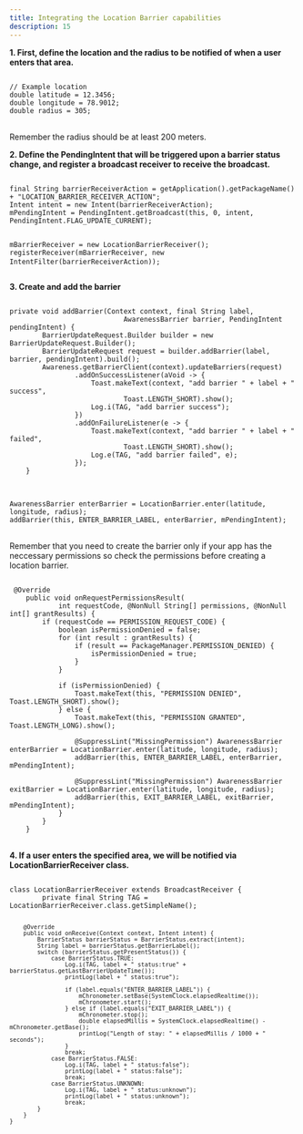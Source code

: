 ```yaml
---
title: Integrating the Location Barrier capabilities
description: 15
---
```


<p><strong>1. First, define the location and the radius to be notified of when a user enters that area.</strong></p>
<pre>
<code>
// Example location
double latitude = 12.3456;
double longitude = 78.9012;
double radius = 305;
</code>
</pre>

Remember the radius should be at least 200 meters.

<p><strong>2. Define the PendingIntent that will be triggered upon a barrier status change, and register a broadcast receiver to receive the broadcast.</strong></p>
<pre>
<code>
final String barrierReceiverAction = getApplication().getPackageName() + "LOCATION_BARRIER_RECEIVER_ACTION";
Intent intent = new Intent(barrierReceiverAction);
mPendingIntent = PendingIntent.getBroadcast(this, 0, intent, PendingIntent.FLAG_UPDATE_CURRENT);

mBarrierReceiver = new LocationBarrierReceiver();
registerReceiver(mBarrierReceiver, new IntentFilter(barrierReceiverAction));
</code>
</pre>

<p><strong>3. Create and add the barrier </strong></p>
<pre>
<code>
private void addBarrier(Context context, final String label,
                            AwarenessBarrier barrier, PendingIntent pendingIntent) {
        BarrierUpdateRequest.Builder builder = new BarrierUpdateRequest.Builder();
        BarrierUpdateRequest request = builder.addBarrier(label, barrier, pendingIntent).build();
        Awareness.getBarrierClient(context).updateBarriers(request)
                .addOnSuccessListener(aVoid -> {
                    Toast.makeText(context, "add barrier " + label + " success",
                            Toast.LENGTH_SHORT).show();
                    Log.i(TAG, "add barrier success");
                })
                .addOnFailureListener(e -> {
                    Toast.makeText(context, "add barrier " + label + " failed",
                            Toast.LENGTH_SHORT).show();
                    Log.e(TAG, "add barrier failed", e);
                });
    }
</code>
</pre>

<pre>
<code>
AwarenessBarrier enterBarrier = LocationBarrier.enter(latitude, longitude, radius);
addBarrier(this, ENTER_BARRIER_LABEL, enterBarrier, mPendingIntent);
</code>
</pre>

Remember that you need to create the barrier only if your app has the neccessary permissions so check the permissions before creating a location barrier.

<pre>
<code>
 @Override
    public void onRequestPermissionsResult(
            int requestCode, @NonNull String[] permissions, @NonNull int[] grantResults) {
        if (requestCode == PERMISSION_REQUEST_CODE) {
            boolean isPermissionDenied = false;
            for (int result : grantResults) {
                if (result == PackageManager.PERMISSION_DENIED) {
                    isPermissionDenied = true;
                }
            }

            if (isPermissionDenied) {
                Toast.makeText(this, "PERMISSION DENIED", Toast.LENGTH_SHORT).show();
            } else {
                Toast.makeText(this, "PERMISSION GRANTED", Toast.LENGTH_LONG).show();

                @SuppressLint("MissingPermission") AwarenessBarrier enterBarrier = LocationBarrier.enter(latitude, longitude, radius);
                addBarrier(this, ENTER_BARRIER_LABEL, enterBarrier, mPendingIntent);

                @SuppressLint("MissingPermission") AwarenessBarrier exitBarrier = LocationBarrier.enter(latitude, longitude, radius);
                addBarrier(this, EXIT_BARRIER_LABEL, exitBarrier, mPendingIntent);
            }
        }
    }
</code>
</pre>

<p><strong>4. If a user enters the specified area, we will be notified via LocationBarrierReceiver class. </strong></p>
<pre>
<code>
class LocationBarrierReceiver extends BroadcastReceiver {
        private final String TAG = LocationBarrierReceiver.class.getSimpleName();

        @Override
        public void onReceive(Context context, Intent intent) {
            BarrierStatus barrierStatus = BarrierStatus.extract(intent);
            String label = barrierStatus.getBarrierLabel();
            switch (barrierStatus.getPresentStatus()) {
                case BarrierStatus.TRUE:
                    Log.i(TAG, label + " status:true" + barrierStatus.getLastBarrierUpdateTime());
                    printLog(label + " status:true");

                    if (label.equals("ENTER_BARRIER_LABEL")) {
                        mChronometer.setBase(SystemClock.elapsedRealtime());
                        mChronometer.start();
                    } else if (label.equals("EXIT_BARRIER_LABEL")) {
                        mChronometer.stop();
                        double elapsedMillis = SystemClock.elapsedRealtime() - mChronometer.getBase();
                        printLog("Length of stay: " + elapsedMillis / 1000 + " seconds");
                    }
                    break;
                case BarrierStatus.FALSE:
                    Log.i(TAG, label + " status:false");
                    printLog(label + " status:false");
                    break;
                case BarrierStatus.UNKNOWN:
                    Log.i(TAG, label + " status:unknown");
                    printLog(label + " status:unknown");
                    break;
            }
        }
    }
</code>
</pre>
